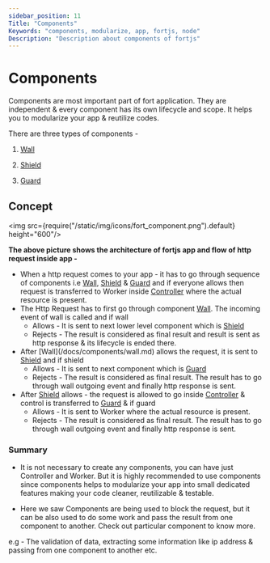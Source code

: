 ```yaml
---
sidebar_position: 11
Title: "Components"
Keywords: "components, modularize, app, fortjs, node"
Description: "Description about components of fortjs"
---
```


# Components

Components are most important part of fort application. They are independent & every component has its own lifecycle and scope. It helps you to modularize your app & reutilize codes.

There are three types of components - 

1. [Wall](/docs/components/wall)

2. [Shield](/docs/components/shield)

3. [Guard](/docs/components/guard)

## Concept 

<img src={require("/static/img/icons/fort_component.png").default} height="600"/>

**The above picture shows the architecture of fortjs app and flow of http request inside app -** 

<ul>
    <li>
    When a http request comes to your app - it has to go through sequence of components i.e <a href="/docs/components/wall">Wall</a>, <a target="_blank" href="/docs/components/shield">Shield</a> & <a target="_blank" href="/docs/components/guard">Guard</a> and if everyone allows then request is transferred to Worker inside <a target="_blank" href="/docs/controller">Controller</a> where the actual resource is present.
    </li>
    <li>The Http Request has to first go through component <a href="/docs/components/wall">Wall</a>. The incoming event of wall is called and if wall 
        <ul>
            <li>Allows - It is sent to next lower level component which is <a target="_blank" href="/docs/components/shield">Shield</a></li>
            <li>Rejects - The result is considered as final result and result is sent as http response & its lifecycle is ended there.</li>
        </ul>
    </li>
    <li>
        After [Wall](/docs/components/wall.md) allows the request, it is sent to <a target="_blank" href="/docs/components/shield">Shield</a> and if shield 
        <ul>
            <li>Allows - It is sent to next component which is <a target="_blank" href="/docs/components/guard">Guard</a> </li>
            <li> Rejects - The result is considered as final result. The result has to go through wall outgoing event and finally http response is sent.</li>
        </ul>
    </li>
    <li>
        After <a target="_blank" href="/docs/components/shield">Shield</a> allows - the request is allowed to go inside <a target="_blank" href="/docs/controller">Controller</a> & control is transferred to <a target="_blank" href="/docs/components/guard">Guard</a> & if guard
        <ul>
            <li>Allows - It is sent to Worker where the actual resource is present.</li>
            <li> Rejects - The result is considered as final result. The result has to go through wall outgoing event and finally http response is sent.</li>
        </ul>
    </li>
</ul>

### Summary

* It is not necessary to create any components, you can have just Controller and Worker. But it is highly recommended to use components since components helps to modularize your app into small dedicated features making your code cleaner, reutilizable & testable.

* Here we saw Components are being used to block the request, but it can be also used to do some work and pass the result from one component to another. Check out particular component to know more. 

e.g - The validation of data, extracting some information like ip address & passing from one component to another etc.

 